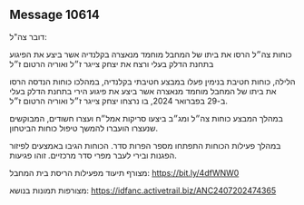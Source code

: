 ## Message 10614

דובר צה"ל:

כוחות צה״ל הרסו את ביתו של המחבל מוחמד מנאצרה בקלנדיה אשר ביצע את הפיגוע בתחנת הדלק בעלי ורצח את יצחק צייגר ז״ל ואוריה הרטום ז״ל

הלילה, כוחות חטיבת בנימין פעלו במבצע חטיבתי בקלנדיה, במהלכו כוחות הנדסה הרסו את ביתו של המחבל מוחמד מנאצרה אשר ביצע את פיגוע הירי בתחנת הדלק בעלי ב-29 בפברואר 2024, בו נרצחו יצחק צייגר ז״ל ואוריה הרטום ז״ל. 

במהלך המבצע כוחות צה״ל ומג״ב ביצעו סריקות אמל״ח ועצרו חשודים, המבוקשים שנעצרו הועברו להמשך טיפול כוחות הביטחון. 

במהלך פעילות הכוחות התפתחו מספר הפרות סדר. הכוחות הגיבו באמצעים לפיזור הפגנות ובירי לעבר מפרי סדר מרכזיים. זוהו פגיעות.

מצורף תיעוד מפעילות הריסת בית המחבל: https://bit.ly/4dfWNW0

מצורפות תמונות בנושא: https://idfanc.activetrail.biz/ANC2407202474365

